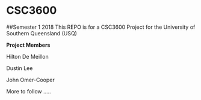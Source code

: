 # CSC3600
##Semester 1 2018
This REPO is for a CSC3600 Project for the University of Southern Queensland (USQ)

**Project Members** 

Hilton De Meillon

Dustin Lee

John Omer-Cooper


More to follow .....


